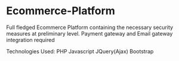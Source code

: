 # Ecommerce-Platform

Full fledged Ecommerce Platform containing the necessary security measures at preliminary level.
Payment gateway and Email gateway integration required

Technologies Used:
PHP
Javascript
JQuery(Ajax)
Bootstrap
